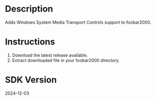 # Description
Adds Windows System Media Transport Controls support to foobar2000.

# Instructions
1) Download the latest release available.
2) Extract downloaded file in your foobar2000 directory.

# SDK Version
2024-12-03